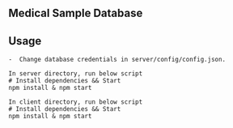 ## Medical Sample Database

## Usage

```
-  Change database credentials in server/config/config.json.
```

```
In server directory, run below script
# Install dependencies && Start
npm install & npm start
```

```
In client directory, run below script
# Install dependencies && Start
npm install & npm start
```
